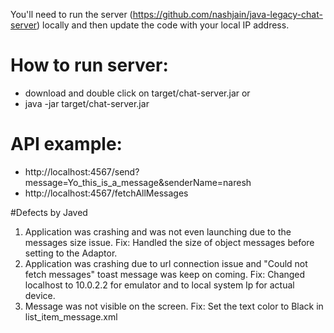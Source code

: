 You'll need to run the server (https://github.com/nashjain/java-legacy-chat-server) locally and then update the code with your local IP address.

How to run server:
===
* download and double click on target/chat-server.jar
or
* java -jar target/chat-server.jar

API example:
==
* http://localhost:4567/send?message=Yo_this_is_a_message&senderName=naresh
* http://localhost:4567/fetchAllMessages

#Defects by Javed
1. Application was crashing and was not even launching due to the messages size issue.
Fix: Handled the size of object messages  before setting to the Adaptor.
2. Application was crashing due to url connection issue and "Could not fetch messages" toast message was keep on coming.
Fix: Changed localhost to 10.0.2.2 for emulator and to local system Ip for actual device.
3. Message was not visible on the screen.
Fix: Set the text color to Black in list_item_message.xml
